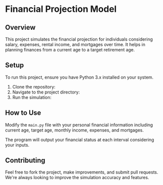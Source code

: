 # Financial Projection Model

## Overview
This project simulates the financial projection for individuals considering salary, expenses, rental income, and mortgages over time. It helps in planning finances from a current age to a target retirement age.

## Setup
To run this project, ensure you have Python 3.x installed on your system.

1. Clone the repository:
2. Navigate to the project directory:
3. Run the simulation:



## How to Use
Modify the `main.py` file with your personal financial information including current age, target age, monthly income, expenses, and mortgages.

The program will output your financial status at each interval considering your inputs.

## Contributing
Feel free to fork the project, make improvements, and submit pull requests. We're always looking to improve the simulation accuracy and features.
